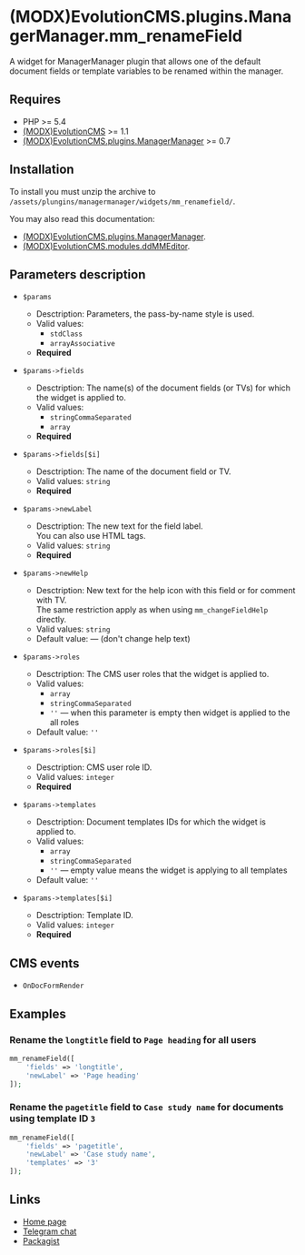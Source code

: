 # (MODX)EvolutionCMS.plugins.ManagerManager.mm_renameField

A widget for ManagerManager plugin that allows one of the default document fields or template variables to be renamed within the manager.


## Requires

* PHP >= 5.4
* [(MODX)EvolutionCMS](https://github.com/evolution-cms/evolution) >= 1.1
* [(MODX)EvolutionCMS.plugins.ManagerManager](https://code.divandesign.biz/modx/managermanager) >= 0.7


## Installation

To install you must unzip the archive to `/assets/plungins/managermanager/widgets/mm_renamefield/`.


You may also read this documentation:
* [(MODX)EvolutionCMS.plugins.ManagerManager](https://code.divandesign.biz/modx/managermanager).
* [(MODX)EvolutionCMS.modules.ddMMEditor](https://code.divandesign.biz/modx/ddmmeditor).


## Parameters description

* `$params`
	* Desctription: Parameters, the pass-by-name style is used.
	* Valid values:
		* `stdClass`
		* `arrayAssociative`
	* **Required**
	
* `$params->fields`
	* Desctription: The name(s) of the document fields (or TVs) for which the widget is applied to.
	* Valid values:
		* `stringCommaSeparated`
		* `array`
	* **Required**
	
* `$params->fields[$i]`
	* Desctription: The name of the document field or TV.
	* Valid values: `string`
	* **Required**
	
* `$params->newLabel`
	* Desctription: The new text for the field label.  
		You can also use HTML tags.
	* Valid values: `string`
	* **Required**
	
* `$params->newHelp`
	* Desctription: New text for the help icon with this field or for comment with TV.  
		The same restriction apply as when using `mm_changeFieldHelp` directly.
	* Valid values: `string`
	* Default value: — (don't change help text)
	
* `$params->roles`
	* Desctription: The CMS user roles that the widget is applied to.
	* Valid values:
		* `array`
		* `stringCommaSeparated`
		* `''` — when this parameter is empty then widget is applied to the all roles
	* Default value: `''`
	
* `$params->roles[$i]`
	* Desctription: CMS user role ID.
	* Valid values: `integer`
	* **Required**
	
* `$params->templates`
	* Desctription: Document templates IDs for which the widget is applied to.
	* Valid values:
		* `array`
		* `stringCommaSeparated`
		* `''` — empty value means the widget is applying to all templates
	* Default value: `''`
	
* `$params->templates[$i]`
	* Desctription: Template ID.
	* Valid values: `integer`
	* **Required**


## CMS events

* `OnDocFormRender`


## Examples


### Rename the `longtitle` field to `Page heading` for all users

```php
mm_renameField([
	'fields' => 'longtitle',
	'newLabel' => 'Page heading'
]);
```


### Rename the `pagetitle` field to `Case study name` for documents using template ID `3`

```php
mm_renameField([
	'fields' => 'pagetitle',
	'newLabel' => 'Case study name',
	'templates' => '3'
]);
```


## Links

* [Home page](https://code.divandesign.biz/modx/mm_renamefield)
* [Telegram chat](https://t.me/dd_code)
* [Packagist](https://packagist.org/packages/dd/mm_renamefield)


<link rel="stylesheet" type="text/css" href="https://DivanDesign.ru/assets/files/ddMarkdown.css" />